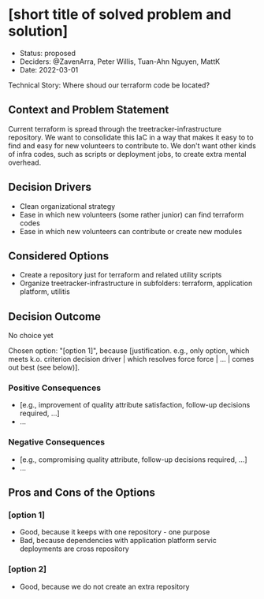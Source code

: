 # [short title of solved problem and solution]

* Status: proposed
* Deciders: @ZavenArra, Peter Willis, Tuan-Ahn Nguyen, MattK
* Date: 2022-03-01 

Technical Story: Where shoud our terraform code be located? 

## Context and Problem Statement

Current terraform is spread through the treetracker-infrastructure repository.  We want to consolidate this IaC in a way that makes it easy to to find and easy for new volunteers to contribute to.  We don't want other kinds of infra codes, such as scripts or deployment jobs, to create extra mental overhead. 


## Decision Drivers <!-- optional -->

* Clean organizational strategy
* Ease in which new volunteers (some rather junior) can find terraform codes
* Ease in which new volunteers can contribute or create new modules

## Considered Options

* Create a repository just for terraform and related utility scripts
* Organize treetracker-infrastructure in subfolders: terraform, application platform, utilitis

## Decision Outcome

No choice yet

Chosen option: "[option 1]", because [justification. e.g., only option, which meets k.o. criterion decision driver | which resolves force force | … | comes out best (see below)].

### Positive Consequences <!-- optional -->

* [e.g., improvement of quality attribute satisfaction, follow-up decisions required, …]
* …

### Negative Consequences <!-- optional -->

* [e.g., compromising quality attribute, follow-up decisions required, …]
* …

## Pros and Cons of the Options <!-- optional -->

### [option 1]

* Good, because it keeps with one repository - one purpose
* Bad, because dependencies with application platform servic deployments are cross repository

### [option 2]

* Good, because we do not create an extra repository



